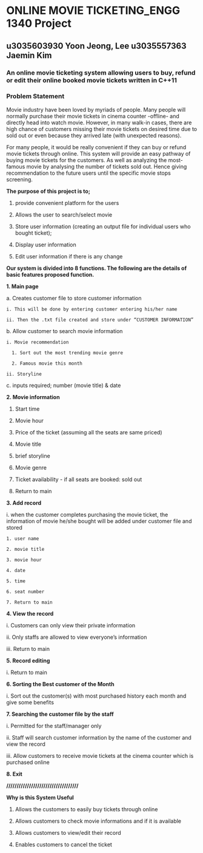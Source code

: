 # ONLINE MOVIE TICKETING_ENGG 1340 Project

## u3035603930 Yoon Jeong, Lee      u3035557363 Jaemin Kim

### An online movie ticketing system allowing users to buy, refund or edit their online booked movie tickets written in C++11


### Problem Statement

 Movie industry have been loved by myriads of people. Many people will normally purchase their movie tickets in cinema counter -offline- and directly head into watch movie. However, in many walk-in cases, there are high chance of customers missing their movie tickets on desired time due to sold out or even because they arrived late (with unexpected reasons). 
 
For many people, it would be really convenient if they can buy or refund movie tickets through online. This system will provide an easy pathway of buying movie tickets for the customers. As well as analyzing the most-famous movie by analysing the number of tickets sold out. Hence giving recommendation to the future users until the specific movie stops screening. 

**The purpose of this project is to;**

1. provide convenient platform for the users

2. Allows the user to search/select movie 

3. Store user information (creating an output file for individual users who bought ticket);

4. Display user information 

5. Edit user information if there is any change

**Our system is divided into 8 functions. The following are the details of basic features proposed function.**

**1. Main page**
  
  a. Creates customer file to store customer information
    
    i. This will be done by entering customer entering his/her name
    
    ii. Then the .txt file created and store under “CUSTOMER INFORMATION” 
  
  b. Allow customer to search movie information
    
    i. Movie recommendation
      
      1. Sort out the most trending movie genre
      
      2. Famous movie this month

    ii. Storyline
  
  c. inputs required; number (movie title) & date

**2. Movie information**
  
  1. Start time 
  
  2. Movie hour
  
  3. Price of the ticket (assuming all the seats are same priced)
  
  4. Movie title 
  
  5. brief storyline
  
  6. Movie genre
  
  7. Ticket availability - if all seats are booked: sold out
  
  8. Return to main

**3. Add record**
  
  i. when the customer completes purchasing the movie ticket, the information of movie he/she bought will be added under customer file and stored
    
    1. user name
    
    2. movie title
    
    3. movie hour
    
    4. date
    
    5. time
    
    6. seat number 
    
    7. Return to main

**4. View the record**
  
  i. Customers can only view their private information 
  
  ii. Only staffs are allowed to view everyone’s information
  
  iii. Return to main

**5. Record editing**
  
  i. Return to main

**6. Sorting the Best customer of the Month**
  
  i. Sort out the customer(s) with most purchased history each month and give some benefits

**7. Searching the customer file by the staff**
  
  i. Permitted for the staff/manager only
  
  ii. Staff will search customer information by the name of the customer and view the record
  
  iii. Allow customers to receive movie tickets at the cinema counter which is purchased online

**8. Exit**

**///////////////////////////////////**

**Why is this System Useful** 

1. Allows the customers to easily buy tickets through online

2. Allows customers to  check movie informations and if it is available

3. Allows customers to view/edit their record

4. Enables customers to cancel the ticket

 

